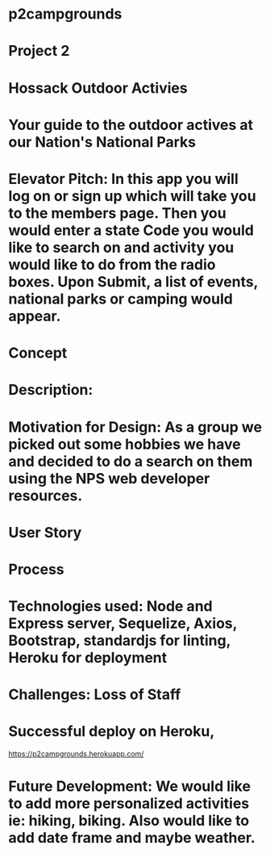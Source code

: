 # p2campgrounds
# Project 2
# Hossack Outdoor Activies
# Your guide to the outdoor actives at our Nation's National Parks

# Elevator Pitch: In this app you will log on or sign up which will take you to the members page.  Then you would enter a state Code you would like to search on and activity you would like to do from the radio boxes. Upon Submit, a list of events, national parks or camping would appear.


# Concept
# Description: 
# Motivation for Design: As a group we picked out some hobbies we have and decided to do a search on them using the NPS web developer resources.
# User Story

# Process
# Technologies used:  Node and Express server, Sequelize, Axios, Bootstrap, standardjs for linting, Heroku for deployment
# Challenges: Loss of Staff
# Successful deploy on Heroku, 

https://p2campgrounds.herokuapp.com/

# Future Development:  We would like to add more personalized activities ie: hiking, biking.  Also would like to add date frame and maybe weather.
